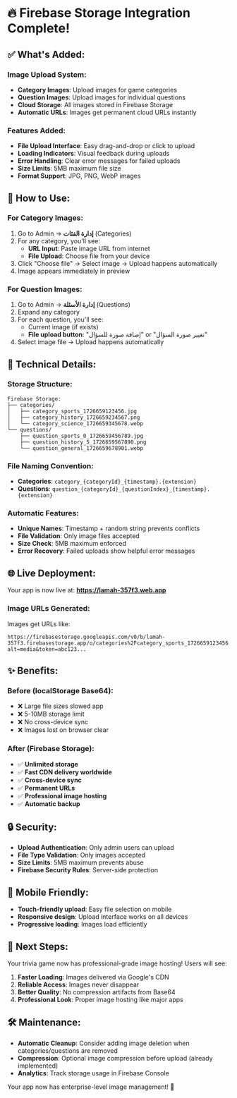 # 🔥 Firebase Storage Integration Complete!

## ✅ **What's Added:**

### **Image Upload System:**
- **Category Images**: Upload images for game categories
- **Question Images**: Upload images for individual questions
- **Cloud Storage**: All images stored in Firebase Storage
- **Automatic URLs**: Images get permanent cloud URLs instantly

### **Features Added:**
- **File Upload Interface**: Easy drag-and-drop or click to upload
- **Loading Indicators**: Visual feedback during uploads
- **Error Handling**: Clear error messages for failed uploads
- **Size Limits**: 5MB maximum file size
- **Format Support**: JPG, PNG, WebP images

## 🚀 **How to Use:**

### **For Category Images:**
1. Go to Admin → **إدارة الفئات** (Categories)
2. For any category, you'll see:
   - **URL Input**: Paste image URL from internet
   - **File Upload**: Choose file from your device
3. Click "Choose file" → Select image → Upload happens automatically
4. Image appears immediately in preview

### **For Question Images:**
1. Go to Admin → **إدارة الأسئلة** (Questions)
2. Expand any category
3. For each question, you'll see:
   - Current image (if exists)
   - **File upload button**: "إضافة صورة للسؤال" or "تغيير صورة السؤال"
4. Select image file → Upload happens automatically

## 🔧 **Technical Details:**

### **Storage Structure:**
```
Firebase Storage:
├── categories/
│   ├── category_sports_1726659123456.jpg
│   ├── category_history_1726659234567.png
│   └── category_science_1726659345678.webp
└── questions/
    ├── question_sports_0_1726659456789.jpg
    ├── question_history_5_1726659567890.png
    └── question_general_1726659678901.webp
```

### **File Naming Convention:**
- **Categories**: `category_{categoryId}_{timestamp}.{extension}`
- **Questions**: `question_{categoryId}_{questionIndex}_{timestamp}.{extension}`

### **Automatic Features:**
- **Unique Names**: Timestamp + random string prevents conflicts
- **File Validation**: Only image files accepted
- **Size Check**: 5MB maximum enforced
- **Error Recovery**: Failed uploads show helpful error messages

## 🌐 **Live Deployment:**

Your app is now live at: **https://lamah-357f3.web.app**

### **Image URLs Generated:**
Images get URLs like:
```
https://firebasestorage.googleapis.com/v0/b/lamah-357f3.firebasestorage.app/o/categories%2Fcategory_sports_1726659123456.jpg?alt=media&token=abc123...
```

## ✨ **Benefits:**

### **Before (localStorage Base64):**
- ❌ Large file sizes slowed app
- ❌ 5-10MB storage limit
- ❌ No cross-device sync
- ❌ Images lost on browser clear

### **After (Firebase Storage):**
- ✅ **Unlimited storage**
- ✅ **Fast CDN delivery worldwide**
- ✅ **Cross-device sync**
- ✅ **Permanent URLs**
- ✅ **Professional image hosting**
- ✅ **Automatic backup**

## 🔒 **Security:**

- **Upload Authentication**: Only admin users can upload
- **File Type Validation**: Only images accepted
- **Size Limits**: 5MB maximum prevents abuse
- **Firebase Security Rules**: Server-side protection

## 📱 **Mobile Friendly:**

- **Touch-friendly upload**: Easy file selection on mobile
- **Responsive design**: Upload interface works on all devices
- **Progressive loading**: Images load efficiently

## 🎯 **Next Steps:**

Your trivia game now has professional-grade image hosting! Users will see:

1. **Faster Loading**: Images delivered via Google's CDN
2. **Reliable Access**: Images never disappear
3. **Better Quality**: No compression artifacts from Base64
4. **Professional Look**: Proper image hosting like major apps

## 🛠️ **Maintenance:**

- **Automatic Cleanup**: Consider adding image deletion when categories/questions are removed
- **Compression**: Optional image compression before upload (already implemented)
- **Analytics**: Track storage usage in Firebase Console

Your app now has enterprise-level image management! 🚀